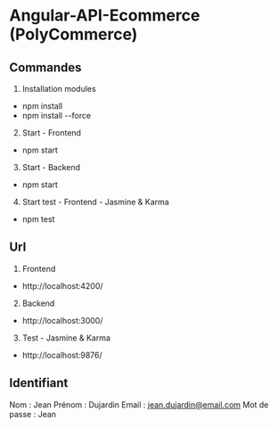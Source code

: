 # Angular-API-Ecommerce (PolyCommerce)

## Commandes

1. Installation modules
 - npm install
 - npm install --force
2. Start - Frontend
 - npm start
3. Start - Backend
 - npm start
4. Start test - Frontend - Jasmine & Karma
 - npm test

## Url

1. Frontend
 - http://localhost:4200/
2. Backend
 - http://localhost:3000/
3. Test - Jasmine & Karma
 - http://localhost:9876/

## Identifiant

Nom : Jean
Prénom : Dujardin
Email : jean.dujardin@email.com
Mot de passe : Jean

